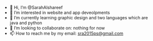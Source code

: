- 👋 Hi, I’m @SarahAlshareef
- 👀 I’m interested in website and app deveolpments
- 🌱 I’m currently learning graphic design and two languages which are java and python
- 💞️ I’m looking to collaborate on: nothing for now
- 📫 How to reach me by my email: sra2015ps@gmail.com

